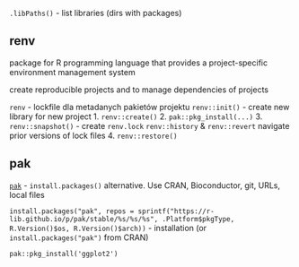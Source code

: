 `.libPaths()` - list libraries (dirs with packages)


## renv
package for R programming language that provides a project-specific environment management system

create reproducible projects and to manage dependencies of projects

`renv` - lockfile dla metadanych pakietów projektu
`renv::init()` - create new library for new project
	1. `renv::create()`
	2. `pak::pkg_install(...)`
	3. `renv::snapshot()` - create `renv.lock`
		`renv::history` & `renv::revert` navigate prior versions of lock files
	4. `renv::restore()`


## pak
[`pak`](https://github.com/r-lib/pak) - `install.packages()` alternative. Use CRAN, Bioconductor, git, URLs, local files

`install.packages("pak", repos = sprintf("https://r-lib.github.io/p/pak/stable/%s/%s/%s", .Platform$pkgType, R.Version()$os, R.Version()$arch))` - installation (or `install.packages("pak")` from CRAN)

`pak::pkg_install('ggplot2')`